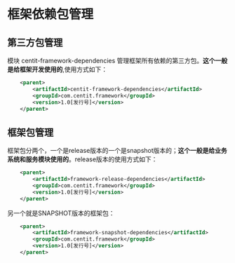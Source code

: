# 框架依赖包管理

## 第三方包管理

模块 centit-framework-dependencies 管理框架所有依赖的第三方包。**这个一般是给框架开发使用的**,使用方式如下：

```xml
    <parent>
        <artifactId>centit-framework-dependencies</artifactId>
        <groupId>com.centit.framework</groupId>
        <version>1.0[发行号]</version>
    </parent>
```

## 框架包管理

框架包分两个，一个是release版本的一个是snapshot版本的；**这个一般是给业务系统和服务模块使用的**。release版本的使用方式如下：

```xml
    <parent>
        <artifactId>framework-release-dependencies</artifactId>
        <groupId>com.centit.framework</groupId>
        <version>1.0[发行号]</version>
    </parent>
```
另一个就是SNAPSHOT版本的框架包：


```xml
    <parent>
        <artifactId>framework-snapshot-dependencies</artifactId>
        <groupId>com.centit.framework</groupId>
        <version>1.0[发行号]</version>
    </parent>
```